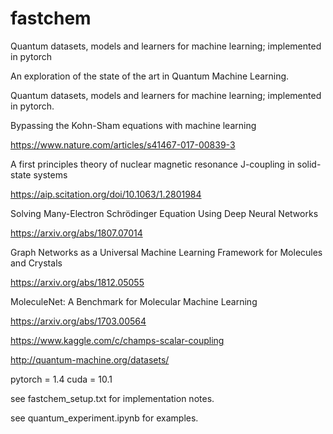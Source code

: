 # fastchem
Quantum datasets, models and learners for machine learning; implemented in pytorch

An exploration of the state of the art in Quantum Machine Learning.

Quantum datasets, models and learners for machine learning; implemented in pytorch.

Bypassing the Kohn-Sham equations with machine learning

https://www.nature.com/articles/s41467-017-00839-3

A first principles theory of nuclear magnetic resonance J-coupling in solid-state systems

https://aip.scitation.org/doi/10.1063/1.2801984

Solving Many-Electron Schrödinger Equation Using Deep Neural Networks

https://arxiv.org/abs/1807.07014

Graph Networks as a Universal Machine Learning Framework for Molecules and Crystals

https://arxiv.org/abs/1812.05055

MoleculeNet: A Benchmark for Molecular Machine Learning

https://arxiv.org/abs/1703.00564

https://www.kaggle.com/c/champs-scalar-coupling

http://quantum-machine.org/datasets/

pytorch = 1.4 cuda = 10.1

see fastchem_setup.txt for implementation notes.

see quantum_experiment.ipynb for examples.

